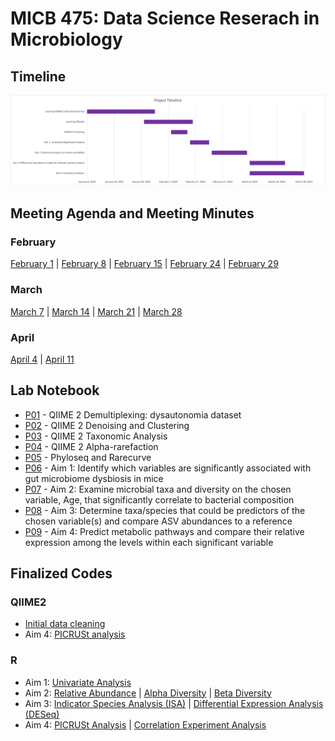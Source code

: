 # MICB 475: Data Science Reserach in Microbiology

## Timeline ##
<img src="/meeting_minutes/micb_475_timeline.png" >

## Meeting Agenda and Meeting Minutes ##
### February
[February 1](/meeting_minutes/Feb_1.md) | [February 8](/meeting_minutes/Feb_8.md) | [February 15](/meeting_minutes/Feb_15.md) | [February 24](/meeting_minutes/Feb_24.md) | [February 29](/meeting_minutes/Feb_29.md)
### March
[March 7](/meeting_minutes/Mar_7.md) | [March 14](/meeting_minutes/Mar_14.md) | [March 21](/meeting_minutes/Mar_21.md) | [March 28](/meeting_minutes/Mar_28.md)
### April
[April 4](/meeting_minutes/Apr_4.md) | [April 11](/meeting_minutes/Apr_11.md)

## Lab Notebook ##
* [P01](/Notebook/P01.md) - QIIME 2 Demultiplexing: dysautonomia dataset
* [P02](/Notebook/P02.md) - QIIME 2 Denoising and Clustering
* [P03](/Notebook/P02.md) - QIIME 2 Taxonomic Analysis
* [P04](/Notebook/P04.md) - QIIME 2 Alpha-rarefaction
* [P05](/Notebook/P05.md) - Phyloseq and Rarecurve
* [P06](/Notebook/P06.md) - Aim 1: Identify which variables are significantly associated with gut microbiome dysbiosis in mice
* [P07](/Notebook/P07.md) - Aim 2: Examine microbial taxa and diversity on the chosen variable, Age, that significantly correlate to bacterial composition
* [P08](/Notebook/P08.md) - Aim 3: Determine taxa/species that could be predictors of the chosen variable(s) and compare ASV abundances to a reference
* [P09](/Notebook/P09.md) - Aim 4: Predict metabolic pathways and compare their relative expression among the levels within each significant variable

## Finalized Codes ##
### QIIME2
* [Initial data cleaning](/Scripts_final/Initial_data_processing.txt)
* Aim 4: [PICRUSt analysis](/Scripts_final/PICRUSt_QIIME2.txt)
### R
* Aim 1: [Univariate Analysis](/Scripts_final/Univariate_analysis.R)
* Aim 2: [Relative Abundance](/Scripts_final/Relative_abundance.R) | [Alpha Diversity](/Scripts_final/Alpha_diversity.R) | [Beta Diversity](/Scripts_final/Beta_diversity.R)
* Aim 3: [Indicator Species Analysis (ISA)](Scripts_final/ISA.R) | [Differential Expression Analysis (DESeq)](Scripts_final/DESeq.R)
* Aim 4: [PICRUSt Analysis](/Scripts_final/PICRUSt_R.txt) | [Correlation Experiment Analysis](/Scripts_final/Correlation.R)
